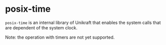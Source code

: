 # posix-time

`posix-time` is an internal library of Unikraft that enables the system calls that are dependent of the system clock.

Note: the operation with timers are not yet supported.